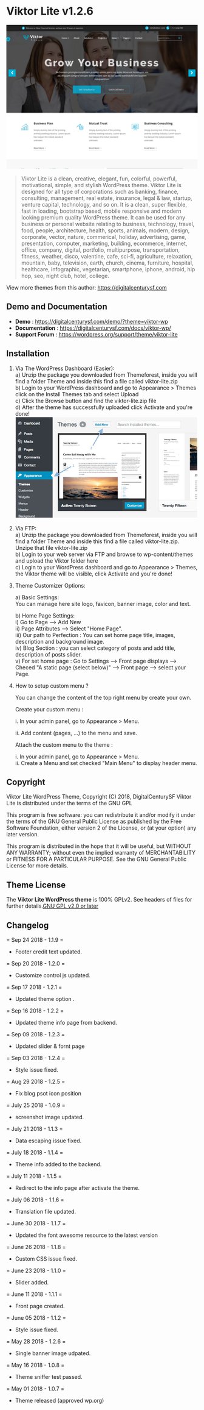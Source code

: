# Viktor Lite v1.2.6
![Viktor Lite - Free Wordpress Theme](/screenshot.png)

> Viktor Lite is a clean, creative, elegant, fun, colorful, powerful, motivational, simple, and stylish WordPress theme. Viktor Lite is designed for all type of corporations such as banking, finance, consulting, management, real estate, insurance, legal & law, startup, venture capital, technology, and so on. It is a clean, super flexible, fast in loading, bootstrap based, mobile responsive and modern looking premium quality WordPress theme. It can be used for any business or personal website relating to business, technology, travel, food, people, architecture, health, sports, animals, modern, design, corporate, vector, nature, commerical, holiday, advertising, game, presentation, computer, marketing, building, ecommerce, internet, office, company, digital, portfolio, multipurpose, transportation, fitness, weather, disco, valentine, cafe, sci-fi, agriculture, relaxation, mountain, baby, television, earth, church, cinema, furniture, hospital, healthcare, infographic, vegetarian, smartphone, iphone, android, hip hop, seo, night club, hotel, college.

View more themes from this author: https://digitalcenturysf.com

## Demo and Documentation
* **Demo** : https://digitalcenturysf.com/demo/?theme=viktor-wp
* **Documentation** : https://digitalcenturysf.com/docs/viktor-wp/
* **Support Forum** : https://wordpress.org/support/theme/viktor-lite

## Installation 

1. Via The WordPress Dashboard (Easier):   
	a) Unzip the package you downloaded from Themeforest, inside you will find a folder Theme and inside this find a file called viktor-lite.zip    
	b) Login to your WordPress dashboard and go to Appearance > Themes click on the Install Themes tab and select Upload    
	c) Click the Browse button and find the viktor-lite.zip file    
	d) After the theme has successfully uploaded click Activate and you're done!   ![](/img/i1.png)  
 
2. Via FTP:  
	a) Unzip the package you downloaded from Themeforest, inside you will find a folder Theme and inside this find a file called viktor-lite.zip. Unzipe that file viktor-lite.zip    
	b) Login to your web server via FTP and browse to wp-content/themes and upload the Viktor folder here    
	c) Login to your WordPress dashboard and go to Appearance > Themes, the Viktor theme will be visible, click Activate and you're done!    
  
3. Theme Customizer	Options:  

	a) Basic Settings:  
        You can manage here site logo, favicon, banner image, color and text.	  

	b) Home Page Settings:     
		i)		Go to Page --> Add New   
		ii)		Page Attributes --> Select "Home Page".   
		iii)	Our path to Perfection : You can set home page title, images, description and background image.    
        iv)		Blog Section : you can select category of posts and add title, description of posts slider.  
		v)		For set home page : Go to Settings	-->	Front page displays	--> Checed  "A static page (select below)" --> Front page --> select your Page.  
                 
4. How to setup custom menu ?  

	You can change the content of the top right menu by create your own.  

	Create your custom menu :  

	i. In your admin panel, go to Appearance > Menu.  

	ii. Add content (pages, ...) to the menu and save.  

	Attach the custom menu to the theme :  

	i. In your admin panel, go to Appearance > Menu.  
	ii. Create a Menu and set checked "Main Menu" to display header menu.  
 	

## Copyright

Viktor Lite WordPress Theme, Copyright (C) 2018, DigitalCenturySF
Viktor Lite is distributed under the terms of the GNU GPL

This program is free software: you can redistribute it and/or modify
it under the terms of the GNU General Public License as published by
the Free Software Foundation, either version 2 of the License, or
(at your option) any later version.

This program is distributed in the hope that it will be useful,
but WITHOUT ANY WARRANTY; without even the implied warranty of
MERCHANTABILITY or FITNESS FOR A PARTICULAR PURPOSE. See the
GNU General Public License for more details.



## Theme License
The **Viktor Lite WordPress theme** is 100% GPLv2. See headers of files for further details.[GNU GPL v2.0 or later](http://www.gnu.org/licenses/gpl-2.0.html)
 

## Changelog

= Sep 24 2018 - 1.1.9 =
* Footer credit text updated.
  
= Sep 20 2018 - 1.2.0 =
* Customize control js updated.
  
= Sep 17 2018 - 1.2.1 =
* Updated theme option .
  
= Sep 16 2018 - 1.2.2 =
* Updated theme info page from backend.
  
= Sep 09 2018 - 1.2.3 =
* Updated slider & fornt page
  
= Sep 03 2018 - 1.2.4 =
* Style issue fixed.
  
= Aug 29 2018 - 1.2.5 =
* Fix blog psot icon position
    
= July 25 2018 - 1.0.9 =
* screenshot image updated. 

= July 21 2018 - 1.1.3 =
* Data escaping issue fixed.

= July 18 2018 - 1.1.4 =
* Theme info added to the backend.

= July 11 2018 - 1.1.5 =
* Redirect to the info page after activate the theme.
  
= July 06 2018 - 1.1.6 =
* Translation file updated.
  
= June 30 2018 - 1.1.7 =
* Updated the font awesome resource to the latest version
  
= June 26 2018 - 1.1.8 =
* Custom CSS issue fixed.
  
= June 23 2018 - 1.1.0 =
* Slider added.

= June 11 2018 - 1.1.1 =
* Front page created.

= June 05 2018 - 1.1.2 =
* Style issue fixed.

= May 28 2018 - 1.2.6 =
* Single banner image udpated.

= May 16 2018 - 1.0.8 =
* Theme sniffer test passed.

 = May 01 2018 - 1.0.7 =
* Theme released (approved wp.org)


  
